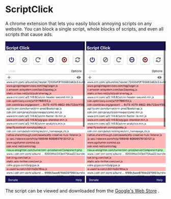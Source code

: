 # ScriptClick

A chrome extension that lets you easily block annoying scripts on any website. You can block a single script, whole blocks of scripts, and even all scripts that cause ads.

<img src="imgs/ScreenShot1.png" width="250" style=display:inline-block>
<img src="imgs/ScreenShot1.png" width="250" style = display:inline-block>

The script can be viewed and downloaded from the [Google's Web Store](https://chrome.google.com/webstore/detail/script-click/eocpambiehlnlcelcmciakdpgkfhkpoh) .
